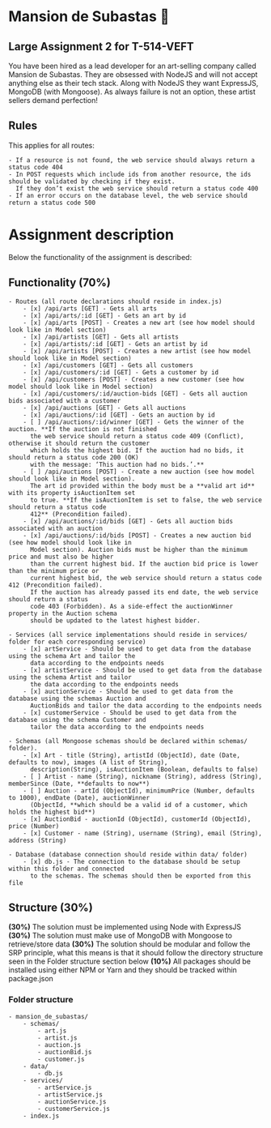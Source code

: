 # Mansion de Subastas :dancer:
## Large Assignment 2 for T-514-VEFT

You have been hired as a lead developer for an art-selling company called Mansion de Subastas.
They are obsessed with NodeJS and will not accept anything else as their tech stack. Along with
NodeJS they want ExpressJS, MongoDB (with Mongoose). As always failure is not an option,
these artist sellers demand perfection!

## Rules
This applies for all routes:

	- If a resource is not found, the web service should always return a status code 404
	- In POST requests which include ids from another resource, the ids should be validated by checking if they exist. 
	  If they don’t exist the web service should return a status code 400
	- If an error occurs on the database level, the web service should return a status code 500

# Assignment description
Below the functionality of the assignment is described:

## Functionality (70%)
	- Routes (all route declarations should reside in index.js)
		- [x] /api/arts [GET] - Gets all arts
		- [x] /api/arts/:id [GET] - Gets an art by id
		- [x] /api/arts [POST] - Creates a new art (see how model should look like in Model section)
		- [x] /api/artists [GET] - Gets all artists
		- [x] /api/artists/:id [GET] - Gets an artist by id
		- [x] /api/artists [POST] - Creates a new artist (see how model should look like in Model section)
		- [x] /api/customers [GET] - Gets all customers
		- [x] /api/customers/:id [GET] - Gets a customer by id
		- [x] /api/customers [POST] - Creates a new customer (see how model should look like in Model section)
		- [x] /api/customers/:id/auction-bids [GET] - Gets all auction bids associated with a customer
		- [x] /api/auctions [GET] - Gets all auctions
		- [x] /api/auctions/:id [GET] - Gets an auction by id
		- [ ] /api/auctions/:id/winner [GET] - Gets the winner of the auction. **If the auction is not finished 
		  the web service should return a status code 409 (Conflict), otherwise it should return the customer 
		  which holds the highest bid. If the auction had no bids, it should return a status code 200 (OK) 
		  with the message: ‘This auction had no bids.’.**
		- [ ] /api/auctions [POST] - Create a new auction (see how model should look like in Model section). 
		  The art id provided within the body must be a **valid art id** with its property isAuctionItem set 
		  to true. **If the isAuctionItem is set to false, the web service should return a status code 
		  412** (Precondition failed).
		- [x] /api/auctions/:id/bids [GET] - Gets all auction bids associated with an auction
		- [x] /api/auctions/:id/bids [POST] - Creates a new auction bid (see how model should look like in 
		  Model section). Auction bids must be higher than the minimum price and must also be higher 
		  than the current highest bid. If the auction bid price is lower than the minimum price or 
		  current highest bid, the web service should return a status code 412 (Precondition failed). 
		  If the auction has already passed its end date, the web service should return a status 
		  code 403 (Forbidden). As a side-effect the auctionWinner property in the Auction schema 
		  should be updated to the latest highest bidder.

	- Services (all service implementations should reside in services/ folder for each corresponding service)
		- [x] artService - Should be used to get data from the database using the schema Art and tailor the 
		  data according to the endpoints needs
		- [x] artistService - Should be used to get data from the database using the schema Artist and tailor 
		  the data according to the endpoints needs
		- [x] auctionService - Should be used to get data from the database using the schemas Auction and 
		  AuctionBids and tailor the data according to the endpoints needs
		- [x] customerService - Should be used to get data from the database using the schema Customer and 
		  tailor the data according to the endpoints needs

	- Schemas (all Mongoose schemas should be declared within schemas/ folder).
		- [x] Art - title (String), artistId (ObjectId), date (Date, defaults to now), images (A list of String), 
		  description(String), isAuctionItem (Boolean, defaults to false)
		- [ ] Artist - name (String), nickname (String), address (String), memberSince (Date, **defaults to now**)
		- [ ] Auction - artId (ObjectId), minimumPrice (Number, defaults to 1000), endDate (Date), auctionWinner 
		  (ObjectId, **which should be a valid id of a customer, which holds the highest bid**)
		- [x] AuctionBid - auctionId (ObjectId), customerId (ObjectId), price (Number)
		- [x] Customer - name (String), username (String), email (String), address (String)

	- Database (database connection should reside within data/ folder)
		- [x] db.js - The connection to the database should be setup within this folder and connected 
		  to the schemas. The schemas should then be exported from this file

## Structure (30%)
**(30%)** The solution must be implemented using Node with ExpressJS
**(30%)** The solution must make use of MongoDB with Mongoose to retrieve/store data
**(30%)** The solution should be modular and follow the SRP principle, what this means is that it should follow the directory structure seen in the Folder structure section below
**(10%)** All packages should be installed using either NPM or Yarn and they should be tracked within package.json

### Folder structure
	- mansion_de_subastas/
		- schemas/
			- art.js
			- artist.js
			- auction.js
			- auctionBid.js
			- customer.js
		- data/
			- db.js
		- services/
			- artService.js
			- artistService.js
			- auctionService.js
			- customerService.js
		- index.js
